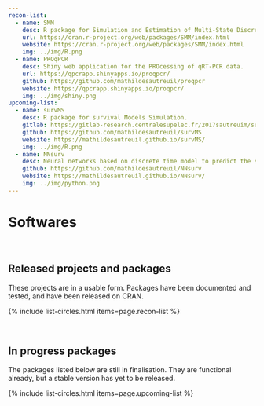 ```yaml
---
recon-list:
  - name: SMM
    desc: R package for Simulation and Estimation of Multi-State Discrete-Time Semi-Markov and Markov Models.
    url: https://cran.r-project.org/web/packages/SMM/index.html
    website: https://cran.r-project.org/web/packages/SMM/index.html
    img: ../img/R.png
  - name: PROqPCR
    desc: Shiny web application for the PROcessing of qRT-PCR data.
    url: https://qpcrapp.shinyapps.io/proqpcr/
    github: https://github.com/mathildesautreuil/proqpcr
    website: https://qpcrapp.shinyapps.io/proqpcr/
    img: ../img/shiny.png
upcoming-list:
  - name: survMS
    desc: R package for survival Models Simulation.
    gitlab: https://gitlab-research.centralesupelec.fr/2017sautreuim/survie
    github: https://github.com/mathildesautreuil/survMS
    website: https://mathildesautreuil.github.io/survMS/
    img: ../img/R.png
  - name: NNsurv
    desc: Neural networks based on discrete time model to predict the survival duration (Python library).
    github: https://github.com/mathildesautreuil/NNsurv
    website: https://mathildesautreuil.github.io/NNsurv/
    img: ../img/python.png		  
---
```


<div class="text-center">
     <h1>Softwares</h1>
</div>
    

<br>

## Released projects and packages

These projects are in a usable form. Packages have been documented and tested, and have been
released on CRAN.

{% include list-circles.html items=page.recon-list %}




<br>

## In progress packages

The packages listed below are still in finalisation. They are functional already, but a stable version has yet to be released.

<!--- Up-and-coming packages The packages listed below are still in development. They may be functional already, but a stable version has yet to be released.--->

{% include list-circles.html items=page.upcoming-list %}




<br>

<!--- ## Related packages --->

<!--- The packages listed below mostly predate RECON, but have been authored by RECON members and are relevant for infectious disease epidemiology.--->

<!--- {% include list-circles.html items=page.related-list %}--->
